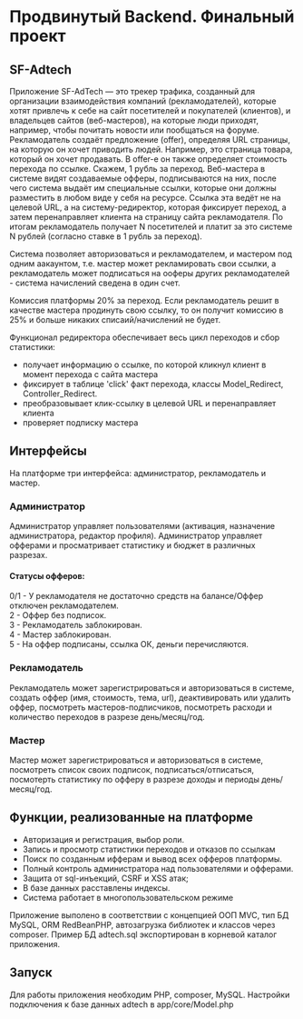 # Продвинутый Backend. Финальный проект #
## SF-Adtech ##

Приложение SF-AdTech — это трекер трафика, созданный для организации взаимодействия компаний (рекламодателей), которые хотят привлечь к себе на сайт посетителей и покупателей (клиентов), и владельцев сайтов (веб-мастеров), на которые люди приходят, например, чтобы почитать новости или пообщаться на форуме.
Рекламодатель создаёт предложение (offer), определяя URL страницы, на которую он хочет приводить людей. Например, это страница товара, который он хочет продавать. В offer-е он также определяет стоимость перехода по ссылке. Скажем, 1 рубль за переход.
Веб-мастера в системе видят создаваемые офферы, подписываются на них, после чего система выдаёт им специальные ссылки, которые они должны разместить в любом виде у себя на ресурсе. Ссылка эта ведёт не на целевой URL, а на систему-редиректор, которая фиксирует переход, а затем перенаправляет клиента на страницу сайта рекламодателя.
По итогам рекламодатель получает N посетителей и платит за это системе N рублей (согласно ставке в 1 рубль за переход).

Система позволяет авторизоваться и рекламодателем, и мастером под одним аакаунтом, т.е. мастер может рекламировать свои ссылки, а рекламодатель может подписаться на ооферы других  рекламодателей - система начислений сведена в один счет.

Комиссия платформы 20% за переход. Если рекламодатель решит в качестве мастера продинуть свою ссылку, то он получит комиссию в 25% и больше никаких списаий/начислений не будет.

Функционал редиректора обеспечивает весь цикл переходов и сбор статистики:
- получает информацию о ссылке, по которой кликнул клиент в момент перехода с сайта мастера
- фиксирует в таблице 'click' факт перехода, классы Model_Redirect, Controller_Redirect.
- преобразовывает клик-ссылку в целевой URL и перенаправляет клиента
- проверяет подписку мастера

## Интерфейсы

На платформе три интерфейса: администратор, рекламодатель и мастер.

### Администратор

Администратор управляет пользователями (активация, назначение администратора, редактор профиля). Администратор управляет офферами и просматривает статистику и бюджет в различных разрезах.

#### Статусы офферов:
0/1 - У рекламодателя не достаточно средств на балансе/Оффер отключен рекламодателем.\
2 - Оффер без подписок.\
3 - Рекламодатель заблокирован.\
4 - Мастер заблокирован.\
5 - На оффер подписаны, ссылка ОК, деньги перечисляются.

### Рекламодатель

Рекламодатель может зарегистрироваться и авторизоваться в системе, создать оффер (имя, стоимость, тема, url), деактивировать или удалить оффер, посмотреть мастеров-подписчиков, посмотреть расходи и количество переходов в разрезе день/месяц/год.

### Мастер

Мастер может зарегистрироваться и авторизоваться в системе, посмотреть список своих подписок, подписаться/отписаться, посмотерть статистику по офферу в разрезе доходы и периоды день/месяц/год.

## Функции, реализованные на платформе

- Авторизация и регистрация, выбор роли.
- Запись и просмотр статистики переходов и отказов по ссылкам
- Поиск по созданным ифферам и вывод всех офферов платформы.
- Полный контроль администратора над пользователями и офферами.
- Защита от sql-инъекций, CSRF и XSS атак;
- В базе данных расставлены индексы.
- Система работает в многопользовательском режиме

Приложение выполено в соответствии с концепцией ООП MVC, тип БД MySQL, ORM RedBeanPHP, автозагрузка библиотек и классов через composer. Пример БД adtech.sql экспортирован в корневой каталог приложения.

## Запуск

Для работы приложения необходим PHP, composer, MySQL. Настройки подключения к базе данных adtech в app/core/Model.php
